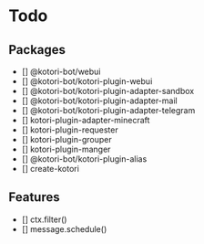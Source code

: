 # Todo

## Packages

- [] @kotori-bot/webui
- [] @kotori-bot/kotori-plugin-webui
- [] @kotori-bot/kotori-plugin-adapter-sandbox
- [] @kotori-bot/kotori-plugin-adapter-mail
- [] @kotori-bot/kotori-plugin-adapter-telegram
- [] kotori-plugin-adapter-minecraft
- [] kotori-plugin-requester
- [] kotori-plugin-grouper
- [] kotori-plugin-manger
- [] @kotori-bot/kotori-plugin-alias
- [] create-kotori

## Features

- [] ctx.filter()
- [] message.schedule()
